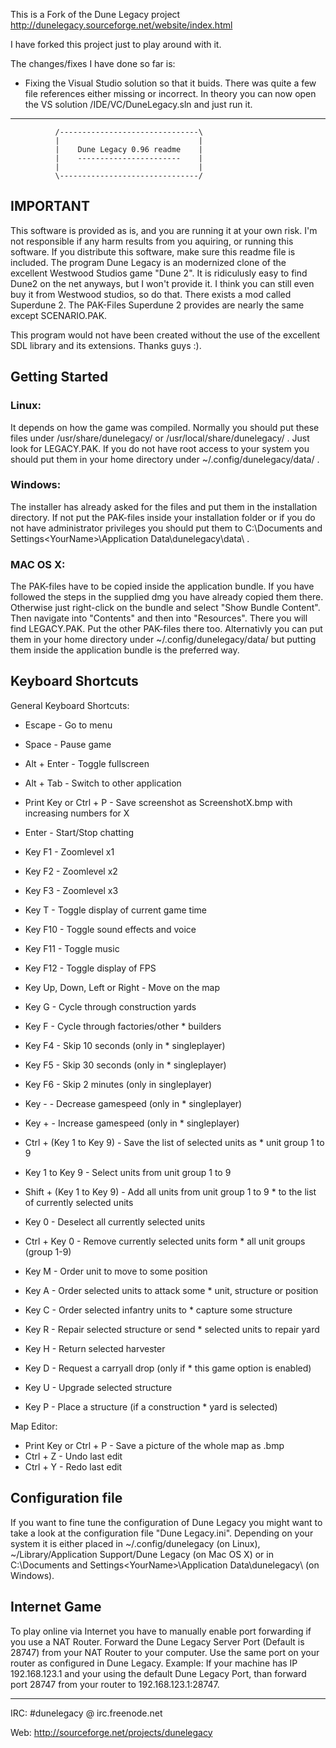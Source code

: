 This is a Fork of the Dune Legacy project http://dunelegacy.sourceforge.net/website/index.html

I have forked this project just to play around with it.

The changes/fixes I have done so far is:

* Fixing the Visual Studio solution so that it buids. There was quite a few file references either missing or incorrect. In theory you can now open the VS solution /IDE/VC/DuneLegacy.sln and just run it.

---


              /-------------------------------\
              |                               |
              |    Dune Legacy 0.96 readme    |
              |    -----------------------    |
              |                               |
              \-------------------------------/


## IMPORTANT

This software is provided as is, and you are running it at your own risk.  I'm not responsible if any harm results
from you aquiring, or running this software.  If you distribute this software, make sure this readme file is included.
The program Dune Legacy is an modernized clone of the excellent Westwood Studios game "Dune 2". It is ridiculusly easy to find
Dune2 on the net anyways, but I won't provide it.  I think you can still even buy it from Westwood studios, so do that.
There exists a mod called Superdune 2. The PAK-Files Superdune 2 provides are nearly the same except SCENARIO.PAK.
 
This program would not have been created without the use of the excellent SDL library and its extensions.  Thanks guys :).

## Getting Started

### Linux:

It depends on how the game was compiled. Normally you should put these files under /usr/share/dunelegacy/ or /usr/local/share/dunelegacy/ .
Just look for LEGACY.PAK. If you do not have root access to your system you should put them in your home directory under ~/.config/dunelegacy/data/ .

### Windows:

The installer has already asked for the files and put them in the installation directory. If not put the PAK-files inside your installation folder or 
if you do not have administrator privileges you should put them to C:\Documents and Settings\<YourName>\Application Data\dunelegacy\data\ .

### MAC OS X:

The PAK-files have to be copied inside the application bundle. If you have followed the steps in the supplied dmg you have already copied them there.
Otherwise just right-click on the bundle and select "Show Bundle Content". Then navigate into "Contents" and then into "Resources". There you will 
find LEGACY.PAK. Put the other PAK-files there too. Alternativly you can put them in your home directory under ~/.config/dunelegacy/data/ but putting 
them inside the application bundle is the preferred way.

## Keyboard Shortcuts

General Keyboard Shortcuts:
*  Escape							-	Go to menu
*  Space							-	Pause game
*  Alt + Enter					-	Toggle fullscreen
*  Alt + Tab						-	Switch to other application
*  Print Key or Ctrl + P			-	Save screenshot as ScreenshotX.bmp with increasing numbers for X
*  Enter							-	Start/Stop chatting

*  Key F1							-	Zoomlevel x1
*  Key F2							-	Zoomlevel x2
*  Key F3							-	Zoomlevel x3
 
*  Key T							-	Toggle display of current game time
*  Key F10						-	Toggle sound effects and voice
*  Key F11						-	Toggle music
*  Key F12						-	Toggle display of FPS
*  Key Up, Down, Left or Right	-	Move on the map
 
*  Key G							-	Cycle through construction yards
*  Key F							-	Cycle through factories/other * builders
 
*  Key F4							-	Skip 10 seconds (only in * singleplayer)
*  Key F5							-	Skip 30 seconds (only in * singleplayer)
*  Key F6							-	Skip 2 minutes (only in singleplayer)
*  Key -							-	Decrease gamespeed (only in * singleplayer)
*  Key +							-	Increase gamespeed (only in * singleplayer)
 
*  Ctrl + (Key 1 to Key 9)		-	Save the list of selected units as * unit group 1 to 9
*  Key 1 to Key 9					-	Select units from unit group 1 to 9
*  Shift + (Key 1 to Key 9)		-	Add all units from unit group 1 to 9 * to the list of currently selected units
*  Key 0							-	Deselect all currently selected units
*  Ctrl + Key 0					-	Remove currently selected units form * all unit groups (group 1-9)
 
*  Key M							-	Order unit to move to some position
*  Key A							-	Order selected units to attack some * unit, structure or position
*  Key C							-	Order selected infantry units to * capture some structure
*  Key R							-	Repair selected structure or send * selected units to repair yard
*  Key H							-	Return selected harvester
*  Key D							-	Request a carryall drop (only if * this game option is enabled)
*  Key U							-	Upgrade selected structure
*  Key P							-	Place a structure (if a construction * yard is selected)

Map Editor:
* Print Key or Ctrl + P			-	Save a picture of the whole map as <Mapname>.bmp
* Ctrl + Z						-	Undo last edit
* Ctrl + Y						-	Redo last edit



## Configuration file

If you want to fine tune the configuration of Dune Legacy you might want to take a look at the configuration file "Dune Legacy.ini". Depending on your system it 
is either placed in ~/.config/dunelegacy (on Linux), ~/Library/Application Support/Dune Legacy (on Mac OS X) or in C:\Documents and Settings\<YourName>\Application Data\dunelegacy\ (on Windows).


## Internet Game

To play online via Internet you have to manually enable port forwarding if you use a NAT Router. Forward the Dune Legacy Server Port (Default is 28747) from your NAT Router to your computer. Use the same port on your router as configured in Dune Legacy.
Example: If your machine has IP 192.168.123.1 and your using the default Dune Legacy Port, than forward port 28747 from your router to 192.168.123.1:28747.

---

IRC: #dunelegacy @ irc.freenode.net

Web: http://sourceforge.net/projects/dunelegacy


